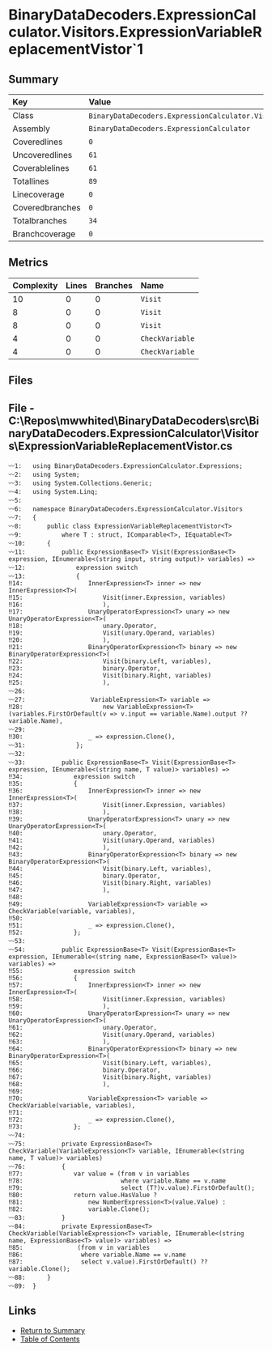 ﻿# BinaryDataDecoders.ExpressionCalculator.Visitors.ExpressionVariableReplacementVistor`1

## Summary

| Key             | Value                                                                                    |
| :-------------- | :--------------------------------------------------------------------------------------- |
| Class           | `BinaryDataDecoders.ExpressionCalculator.Visitors.ExpressionVariableReplacementVistor`1` |
| Assembly        | `BinaryDataDecoders.ExpressionCalculator`                                                |
| Coveredlines    | `0`                                                                                      |
| Uncoveredlines  | `61`                                                                                     |
| Coverablelines  | `61`                                                                                     |
| Totallines      | `89`                                                                                     |
| Linecoverage    | `0`                                                                                      |
| Coveredbranches | `0`                                                                                      |
| Totalbranches   | `34`                                                                                     |
| Branchcoverage  | `0`                                                                                      |

## Metrics

| Complexity | Lines | Branches | Name            |
| :--------- | :---- | :------- | :-------------- |
| 10         | 0     | 0        | `Visit`         |
| 8          | 0     | 0        | `Visit`         |
| 8          | 0     | 0        | `Visit`         |
| 4          | 0     | 0        | `CheckVariable` |
| 4          | 0     | 0        | `CheckVariable` |

## Files

## File - C:\Repos\mwwhited\BinaryDataDecoders\src\BinaryDataDecoders.ExpressionCalculator\Visitors\ExpressionVariableReplacementVistor.cs

```CSharp
〰1:   using BinaryDataDecoders.ExpressionCalculator.Expressions;
〰2:   using System;
〰3:   using System.Collections.Generic;
〰4:   using System.Linq;
〰5:   
〰6:   namespace BinaryDataDecoders.ExpressionCalculator.Visitors
〰7:   {
〰8:       public class ExpressionVariableReplacementVistor<T>
〰9:           where T : struct, IComparable<T>, IEquatable<T>
〰10:      {
〰11:          public ExpressionBase<T> Visit(ExpressionBase<T> expression, IEnumerable<(string input, string output)> variables) =>
〰12:              expression switch
〰13:              {
‼14:                  InnerExpression<T> inner => new InnerExpression<T>(
‼15:                      Visit(inner.Expression, variables)
‼16:                      ),
‼17:                  UnaryOperatorExpression<T> unary => new UnaryOperatorExpression<T>(
‼18:                      unary.Operator,
‼19:                      Visit(unary.Operand, variables)
‼20:                      ),
‼21:                  BinaryOperatorExpression<T> binary => new BinaryOperatorExpression<T>(
‼22:                      Visit(binary.Left, variables),
‼23:                      binary.Operator,
‼24:                      Visit(binary.Right, variables)
‼25:                      ),
〰26:  
〰27:                  VariableExpression<T> variable =>
‼28:                      new VariableExpression<T>(variables.FirstOrDefault(v => v.input == variable.Name).output ?? variable.Name),
〰29:  
‼30:                  _ => expression.Clone(),
〰31:              };
〰32:  
〰33:          public ExpressionBase<T> Visit(ExpressionBase<T> expression, IEnumerable<(string name, T value)> variables) =>
‼34:              expression switch
‼35:              {
‼36:                  InnerExpression<T> inner => new InnerExpression<T>(
‼37:                      Visit(inner.Expression, variables)
‼38:                      ),
‼39:                  UnaryOperatorExpression<T> unary => new UnaryOperatorExpression<T>(
‼40:                      unary.Operator,
‼41:                      Visit(unary.Operand, variables)
‼42:                      ),
‼43:                  BinaryOperatorExpression<T> binary => new BinaryOperatorExpression<T>(
‼44:                      Visit(binary.Left, variables),
‼45:                      binary.Operator,
‼46:                      Visit(binary.Right, variables)
‼47:                      ),
‼48:  
‼49:                  VariableExpression<T> variable => CheckVariable(variable, variables),
‼50:  
‼51:                  _ => expression.Clone(),
‼52:              };
〰53:  
〰54:          public ExpressionBase<T> Visit(ExpressionBase<T> expression, IEnumerable<(string name, ExpressionBase<T> value)> variables) =>
‼55:              expression switch
‼56:              {
‼57:                  InnerExpression<T> inner => new InnerExpression<T>(
‼58:                      Visit(inner.Expression, variables)
‼59:                      ),
‼60:                  UnaryOperatorExpression<T> unary => new UnaryOperatorExpression<T>(
‼61:                      unary.Operator,
‼62:                      Visit(unary.Operand, variables)
‼63:                      ),
‼64:                  BinaryOperatorExpression<T> binary => new BinaryOperatorExpression<T>(
‼65:                      Visit(binary.Left, variables),
‼66:                      binary.Operator,
‼67:                      Visit(binary.Right, variables)
‼68:                      ),
‼69:  
‼70:                  VariableExpression<T> variable => CheckVariable(variable, variables),
‼71:  
‼72:                  _ => expression.Clone(),
‼73:              };
〰74:  
〰75:          private ExpressionBase<T> CheckVariable(VariableExpression<T> variable, IEnumerable<(string name, T value)> variables)
〰76:          {
‼77:              var value = (from v in variables
‼78:                           where variable.Name == v.name
‼79:                           select (T?)v.value).FirstOrDefault();
‼80:              return value.HasValue ?
‼81:                  new NumberExpression<T>(value.Value) :
‼82:                  variable.Clone();
〰83:          }
〰84:          private ExpressionBase<T> CheckVariable(VariableExpression<T> variable, IEnumerable<(string name, ExpressionBase<T> value)> variables) =>
‼85:               (from v in variables
‼86:                where variable.Name == v.name
‼87:                select v.value).FirstOrDefault() ?? variable.Clone();
〰88:      }
〰89:  }
```

## Links

* [Return to Summary](Summary.md)
* [Table of Contents](../TOC.md)

